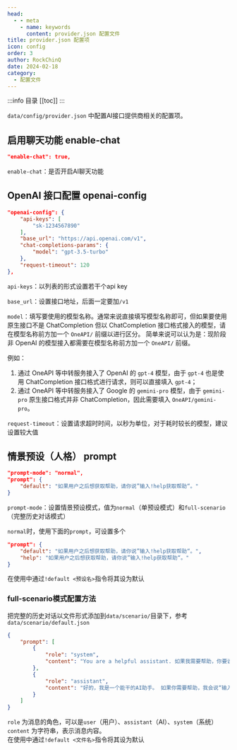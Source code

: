 ```yaml
---
head:
  - - meta
    - name: keywords
      content: provider.json 配置文件
title: provider.json 配置项
icon: config
order: 3
author: RockChinQ
date: 2024-02-18
category:
  - 配置文件
---
```



:::info 目录
[[toc]]
:::

`data/config/provider.json` 中配置AI接口提供商相关的配置项。

## 启用聊天功能 enable-chat

```json
"enable-chat": true,
```

`enable-chat`：是否开启AI聊天功能

## OpenAI 接口配置 openai-config

```json
"openai-config": {
    "api-keys": [
        "sk-1234567890"
    ],
    "base_url": "https://api.openai.com/v1",
    "chat-completions-params": {
        "model": "gpt-3.5-turbo"
    },
    "request-timeout": 120
},
```

`api-keys`：以列表的形式设置若干个api key

`base_url`：设置接口地址，后面一定要加`/v1`

`model`：填写要使用的模型名称。通常来说直接填写模型名称即可，但如果要使用原生接口不是 ChatCompletion 但以 ChatCompletion 接口格式接入的模型，请在模型名称前方加一个 `OneAPI/` 前缀以进行区分。
简单来说可以认为是：现阶段非 OpenAI 的模型接入都需要在模型名称前方加一个 `OneAPI/` 前缀。  

例如：  
1. 通过 OneAPI 等中转服务接入了 OpenAI 的 `gpt-4` 模型，由于 `gpt-4` 也是使用 ChatCompletion 接口格式进行请求，则可以直接填入 `gpt-4`；  
2. 通过 OneAPI 等中转服务接入了 Google 的 `gemini-pro` 模型，由于 `gemini-pro` 原生接口格式并非 ChatCompletion，因此需要填入 `OneAPI/gemini-pro`。


`request-timeout`：设置请求超时时间，以秒为单位，对于耗时较长的模型，建议设置较大值

## 情景预设（人格） prompt

```json
"prompt-mode": "normal",
"prompt": {
    "default": "如果用户之后想获取帮助，请你说”输入!help获取帮助“。" 
}
```

`prompt-mode`：设置情景预设模式，值为`normal`（单预设模式）和`full-scenario`（完整历史对话模式）

`normal`时，使用下面的`prompt`，可设置多个

```json
"prompt": {
    "default": "如果用户之后想获取帮助，请你说”输入!help获取帮助“。",
    "help": "如果用户之后想获取帮助，请你说”输入!help获取帮助“。"
}
```

在使用中通过`!default <预设名>`指令将其设为默认

### full-scenario模式配置方法

把完整的历史对话以文件形式添加到`data/scenario/`目录下，参考`data/scenario/default.json`

```json
{
    "prompt": [
        {
            "role": "system",
            "content": "You are a helpful assistant. 如果我需要帮助，你要说“输入!help获得帮助”"
        },
        {
            "role": "assistant",
            "content": "好的，我是一个能干的AI助手。 如果你需要帮助，我会说“输入!help获得帮助”"
        }
    ]
}
```

`role` 为消息的角色，可以是`user`（用户）、`assistant`（AI）、`system`（系统）
`content` 为字符串，表示消息内容。  
在使用中通过`!default <文件名>`指令将其设为默认
